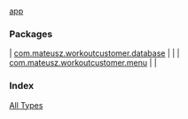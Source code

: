 [app](./index.md)

### Packages

| [com.mateusz.workoutcustomer.database](com.mateusz.workoutcustomer.database/index.md) |  |
| [com.mateusz.workoutcustomer.menu](com.mateusz.workoutcustomer.menu/index.md) |  |

### Index

[All Types](alltypes/index.md)